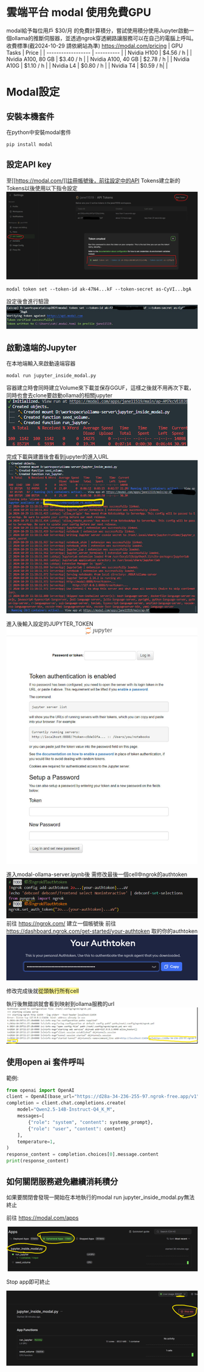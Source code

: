 # 雲端平台 modal 使用免費GPU
modal給予每位用戶 $30/月 的免費計算積分，嘗試使用積分使用Jupyter啟動一個ollama的推斷伺服器，並透過ngrok穿透網路讓服務可以在自己的電腦上呼叫。
收費標準(截2024-10-29 請依網站為準)
https://modal.com/pricing
| GPU Tasks          | Price      |
| ------------------ | ---------- |
| Nvidia H100        | $4.56 / h  |
| Nvidia A100, 80 GB | $3.40 / h  |
| Nvidia A100, 40 GB | $2.78 / h  |
| Nvidia A10G        | $1.10 / h  |
| Nvidia L4          | $0.80 / h  |
| Nvidia T4          | $0.59 / h| |

# Modal設定

## 安裝本機套件
在python中安裝modal套件
``` shell
pip install modal
```
## 設定API key
至[[https://modal.com/]]註冊帳號後，前往設定中的API Tokens建立新的Tokens以後使用以下指令設定
![create_api_token](image/createapitoken.jpeg)
```
modal token set --token-id ak-47N4...kF --token-secret as-CyVI...bgA
```
設定後會進行驗證
![set_api_toker](image/setapitoker.jpeg)

## 啟動遠端的Jupyter
在本地端輸入來啟動遠端容器
``` shell
modal run jupyter_inside_modal.py
```
容器建立時會同時建立Volume來下載並保存GGUF，這樣之後就不用再次下載，同時也會去clone要啟動ollama的相關jupyter
![](image/download_guff.jpeg)

完成下載與建置後會看到jupyter的進入URL
![](image/show_jupyter_url.jpeg)

進入後輸入設定的JUPYTER_TOKEN
![](image/jupyter_password.jpeg)

進入modal-ollama-server.ipynb後
需修改最後一個cell中ngrok的authtoken
![](image/change_authtoken.jpeg)
前往 https://ngrok.com/ 建立一個帳號後
前往 https://dashboard.ngrok.com/get-started/your-authtoken 取的你的authtoken
![](image/ngrok_authtoken.jpeg)

修改完成後就<span style="background:#fff88f">從頭執行所有cell</span>

執行後無錯誤就會看到映射到ollama服務的url
![](image/call_llm_api_url.jpeg)

## 使用open ai 套件呼叫

範例:
``` python
from openai import OpenAI
client = OpenAI(base_url="https://d28a-34-236-255-97.ngrok-free.app/v1", api_key="ollama")
completion = client.chat.completions.create(
	model="Qwen2.5-14B-Instruct-Q4_K_M",
	messages=[
		{"role": "system", "content": systemp_prompt},
		{"role": "user", "content": content}
	],
	temperature=1,
)
response_content = completion.choices[0].message.content
print(response_content)
```

## 如何關閉服務避免繼續消耗積分
如果要關閉會發現一開始在本地執行的modal run jupyter_inside_modal.py無法終止

前往 https://modal.com/apps

![](image/showapp.png)

Stop app即可終止

![](image/stop_app.png)